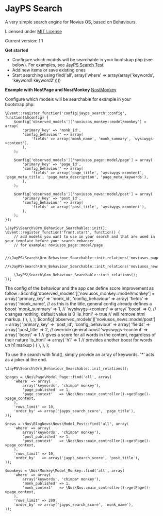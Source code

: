 JayPS Search
======

A very simple search engine for Novius OS, based on Behaviours.

Licensed under [MIT License](http://opensource.org/licenses/MIT)

Current version: 1.1

**Get started**

* Configure which models will be searchable in your bootstrap.php (see below).
 For examples, see [JayPS Search Test](https://github.com/jay3/jayps_search_test)
* Add new items or save existing ones
* Start searching using find('all', array('where' => array(array('keywords', 'keyword1 keyword2'))))

**Example with Nos\Page and Nos\Monkey**
[Nos\Monkey](https://github.com/novius-os/noviusos_monkey)

Configure which models will be searchable for example in your bootstrap.php:

    \Event::register_function('config|jayps_search::config', function(&$config) {
        $config['observed_models']['noviusos_monkey::model/monkey'] = array(
            'primary_key' => 'monk_id',
            'config_behaviour' => array(
                'fields' => array('monk_name', 'monk_summary', 'wysiwygs->content'),
            ),
        );

        $config['observed_models']['noviusos_page::model/page'] = array(
            'primary_key' => 'page_id',
            'config_behaviour' => array(
                'fields' => array('page_title', 'wysiwygs->content', 'page_meta_title', 'page_meta_description', 'page_meta_keywords'),
            ),
        );

        $config['observed_models']['noviusos_news::model/post'] = array(
            'primary_key' => 'post_id',
            'config_behaviour' => array(
                'fields' => array('post_title', 'wysiwygs->content'),
            ),
        );
    });

    \JayPS\Search\Orm_Behaviour_Searchable::init();
    \Event::register_function('front.start', function() {
        // add models you want to use in your search and that are used in your template before your search enhancer
        // for example: noviusos_page::model/page

        //\JayPS\Search\Orm_Behaviour_Searchable::init_relations('noviusos_page::model/page');
        //\JayPS\Search\Orm_Behaviour_Searchable::init_relations('noviusos_news::model/post');

        \JayPS\Search\Orm_Behaviour_Searchable::init_relations();
    });

The config of the behaviour and the app can define score improvement as follow :
        $config['observed_models']['noviusos_monkey::model/monkey'] = array(
            'primary_key' => 'monk_id',
            'config_behaviour' => array(
                'fields' => array(
                    'monk_name', // as this is the title, general config already defines a boost
                    'monk_summary' => 1, //
                    'wysiwygs->content' => array(
                        'boost' => 0, // changes nothing, default value is 0
                        'is_html' => true // will remove html markup.
                    )
                ),
            ),
        );
        $config['observed_models']['noviusos_news::model/post'] = array(
            'primary_key' => 'post_id',
            'config_behaviour' => array(
                'fields' => array(
                    'post_title' => 2, // override general boost
                    'wysiwygs->content' => array(
                        'boost' => 1 // gives a score for all words in the content, regardless of their nature
                        'is_html' => array(
                            'h1' => 1 // provides another boost for words un h1 markup
                        )
                    )
                ),
            ),
        );



To use the search with find(), simply provide an array of keywords. '*' acts as a joker at the end.

    \JayPS\Search\Orm_Behaviour_Searchable::init_relations();

    $pages = \Nos\Page\Model_Page::find('all', array(
        'where' => array(
            array('keywords', 'chimpa* monkey'),
            'page_published' => 1,
            'page_context'   => \Nos\Nos::main_controller()->getPage()->page_context,
        ),
        'rows_limit' => 10,
        'order_by' => array('jayps_search_score', 'page_title'),
    ));

    $news = \Nos\BlogNews\News\Model_Post::find('all', array(
        'where' => array(
            array('keywords', 'chimpa* monkey'),
            'post_published' => 1,
            'post_context'   => \Nos\Nos::main_controller()->getPage()->page_context,
        ),
        'rows_limit' => 10,
        'order_by'   => array('jayps_search_score', 'post_title'),
    ));

    $monkeys = \Nos\Monkey\Model_Monkey::find('all', array(
        'where' => array(
            array('keywords', 'chimpa* monkey'),
            'monk_published' => 1,
            'monk_context'   => \Nos\Nos::main_controller()->getPage()->page_context,
        ),
        'rows_limit' => 200,
        'order_by' => array('jayps_search_score', 'monk_name'),
    ));